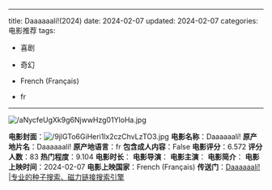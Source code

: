 
---
title: Daaaaaalí!(2024)
date: 2024-02-07
updated: 2024-02-07
categories: 电影推荐
tags:

- 喜剧
- 奇幻

- French (Français)
- fr
---

<img src="https://image.tmdb.org/t/p/original/aNycfeUgXk9g6NjwwHzg01YloHa.jpg" alt="/aNycfeUgXk9g6NjwwHzg01YloHa.jpg" title="/aNycfeUgXk9g6NjwwHzg01YloHa.jpg">

**电影封面**：<img src="https://image.tmdb.org/t/p/w200/9jlGTo6GiHeri1lx2czChvLzTO3.jpg" alt="/9jlGTo6GiHeri1lx2czChvLzTO3.jpg" title="/9jlGTo6GiHeri1lx2czChvLzTO3.jpg">
**电影名称**：Daaaaaalí!
**原产地片名**：Daaaaaalí!
**原产地语言**：fr
**包含成人内容**：False
**电影评分**：6.572
**评分人数**：83
**热门程度**：9.104
**电影时长**：
**电影导演**：
**电影主演**：
**电影简介**：
**电影上映时间**：2024-02-07
**电影上映国家**：French (Français)
**传送门**：[Daaaaaalí! |专业的种子搜索、磁力链接搜索引擎](https://movie.amd794.com:2083/?search=Daaaaaal%C3%AD%21&ordering=&mode=match_phrase&page_size=10&page=1)

